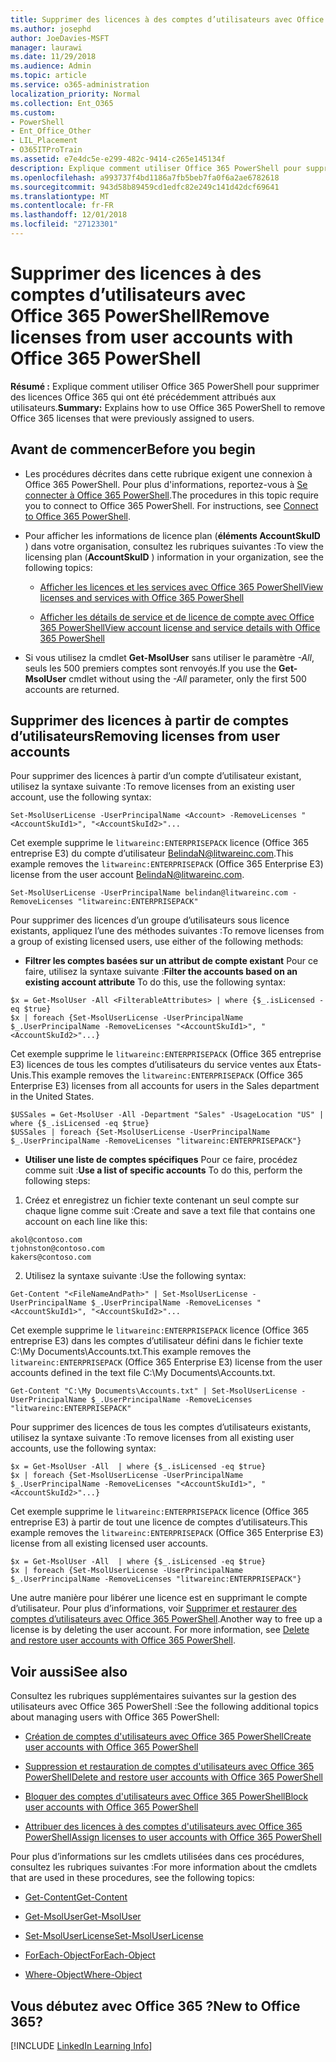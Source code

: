 ```yaml
---
title: Supprimer des licences à des comptes d’utilisateurs avec Office 365 PowerShell
ms.author: josephd
author: JoeDavies-MSFT
manager: laurawi
ms.date: 11/29/2018
ms.audience: Admin
ms.topic: article
ms.service: o365-administration
localization_priority: Normal
ms.collection: Ent_O365
ms.custom:
- PowerShell
- Ent_Office_Other
- LIL_Placement
- O365ITProTrain
ms.assetid: e7e4dc5e-e299-482c-9414-c265e145134f
description: Explique comment utiliser Office 365 PowerShell pour supprimer des licences Office 365 qui ont été précédemment attribués aux utilisateurs.
ms.openlocfilehash: a993737f4bd1186a7fb5beb7fa0f6a2ae6782618
ms.sourcegitcommit: 943d58b89459cd1edfc82e249c141d42dcf69641
ms.translationtype: MT
ms.contentlocale: fr-FR
ms.lasthandoff: 12/01/2018
ms.locfileid: "27123301"
---
```

# <a name="remove-licenses-from-user-accounts-with-office-365-powershell"></a><span data-ttu-id="598d3-103">Supprimer des licences à des comptes d’utilisateurs avec Office 365 PowerShell</span><span class="sxs-lookup"><span data-stu-id="598d3-103">Remove licenses from user accounts with Office 365 PowerShell</span></span>

<span data-ttu-id="598d3-104">**Résumé :** Explique comment utiliser Office 365 PowerShell pour supprimer des licences Office 365 qui ont été précédemment attribués aux utilisateurs.</span><span class="sxs-lookup"><span data-stu-id="598d3-104">**Summary:** Explains how to use Office 365 PowerShell to remove Office 365 licenses that were previously assigned to users.</span></span>
  
## <a name="before-you-begin"></a><span data-ttu-id="598d3-105">Avant de commencer</span><span class="sxs-lookup"><span data-stu-id="598d3-105">Before you begin</span></span>

- <span data-ttu-id="598d3-p101">Les procédures décrites dans cette rubrique exigent une connexion à Office 365 PowerShell. Pour plus d'informations, reportez-vous à [Se connecter à Office 365 PowerShell](connect-to-office-365-powershell.md).</span><span class="sxs-lookup"><span data-stu-id="598d3-p101">The procedures in this topic require you to connect to Office 365 PowerShell. For instructions, see [Connect to Office 365 PowerShell](connect-to-office-365-powershell.md).</span></span>
    
- <span data-ttu-id="598d3-108">Pour afficher les informations de licence plan (**éléments AccountSkuID** ) dans votre organisation, consultez les rubriques suivantes :</span><span class="sxs-lookup"><span data-stu-id="598d3-108">To view the licensing plan (**AccountSkuID** ) information in your organization, see the following topics:</span></span>
    
  - [<span data-ttu-id="598d3-109">Afficher les licences et les services avec Office 365 PowerShell</span><span class="sxs-lookup"><span data-stu-id="598d3-109">View licenses and services with Office 365 PowerShell</span></span>](view-licenses-and-services-with-office-365-powershell.md)
    
  - [<span data-ttu-id="598d3-110">Afficher les détails de service et de licence de compte avec Office 365 PowerShell</span><span class="sxs-lookup"><span data-stu-id="598d3-110">View account license and service details with Office 365 PowerShell</span></span>](view-account-license-and-service-details-with-office-365-powershell.md)
    
- <span data-ttu-id="598d3-111">Si vous utilisez la cmdlet **Get-MsolUser** sans utiliser le paramètre _-All_, seuls les 500 premiers comptes sont renvoyés.</span><span class="sxs-lookup"><span data-stu-id="598d3-111">If you use the **Get-MsolUser** cmdlet without using the _-All_ parameter, only the first 500 accounts are returned.</span></span>
    
## <a name="removing-licenses-from-user-accounts"></a><span data-ttu-id="598d3-112">Supprimer des licences à partir de comptes d’utilisateurs</span><span class="sxs-lookup"><span data-stu-id="598d3-112">Removing licenses from user accounts</span></span>

<span data-ttu-id="598d3-113">Pour supprimer des licences à partir d’un compte d’utilisateur existant, utilisez la syntaxe suivante :</span><span class="sxs-lookup"><span data-stu-id="598d3-113">To remove licenses from an existing user account, use the following syntax:</span></span>
  
```
Set-MsolUserLicense -UserPrincipalName <Account> -RemoveLicenses "<AccountSkuId1>", "<AccountSkuId2>"...
```

<span data-ttu-id="598d3-114">Cet exemple supprime le `litwareinc:ENTERPRISEPACK` licence (Office 365 entreprise E3) du compte d’utilisateur BelindaN@litwareinc.com.</span><span class="sxs-lookup"><span data-stu-id="598d3-114">This example removes the  `litwareinc:ENTERPRISEPACK` (Office 365 Enterprise E3) license from the user account BelindaN@litwareinc.com.</span></span>
  
```
Set-MsolUserLicense -UserPrincipalName belindan@litwareinc.com -RemoveLicenses "litwareinc:ENTERPRISEPACK"
```

<span data-ttu-id="598d3-115">Pour supprimer des licences d’un groupe d’utilisateurs sous licence existants, appliquez l’une des méthodes suivantes :</span><span class="sxs-lookup"><span data-stu-id="598d3-115">To remove licenses from a group of existing licensed users, use either of the following methods:</span></span>
  
- <span data-ttu-id="598d3-116">**Filtrer les comptes basées sur un attribut de compte existant** Pour ce faire, utilisez la syntaxe suivante :</span><span class="sxs-lookup"><span data-stu-id="598d3-116">**Filter the accounts based on an existing account attribute** To do this, use the following syntax:</span></span>
    
```
$x = Get-MsolUser -All <FilterableAttributes> | where {$_.isLicensed -eq $true}
$x | foreach {Set-MsolUserLicense -UserPrincipalName $_.UserPrincipalName -RemoveLicenses "<AccountSkuId1>", "<AccountSkuId2>"...}
```

<span data-ttu-id="598d3-117">Cet exemple supprime le `litwareinc:ENTERPRISEPACK` (Office 365 entreprise E3) licences de tous les comptes d’utilisateurs du service ventes aux États-Unis.</span><span class="sxs-lookup"><span data-stu-id="598d3-117">This example removes the  `litwareinc:ENTERPRISEPACK` (Office 365 Enterprise E3) licenses from all accounts for users in the Sales department in the United States.</span></span>
    
```
$USSales = Get-MsolUser -All -Department "Sales" -UsageLocation "US" | where {$_.isLicensed -eq $true}
$USSales | foreach {Set-MsolUserLicense -UserPrincipalName $_.UserPrincipalName -RemoveLicenses "litwareinc:ENTERPRISEPACK"}
```

- <span data-ttu-id="598d3-118">**Utiliser une liste de comptes spécifiques** Pour ce faire, procédez comme suit :</span><span class="sxs-lookup"><span data-stu-id="598d3-118">**Use a list of specific accounts** To do this, perform the following steps:</span></span>
    
1. <span data-ttu-id="598d3-119">Créez et enregistrez un fichier texte contenant un seul compte sur chaque ligne comme suit :</span><span class="sxs-lookup"><span data-stu-id="598d3-119">Create and save a text file that contains one account on each line like this:</span></span>
    
  ```
akol@contoso.com
tjohnston@contoso.com
kakers@contoso.com
  ```

2. <span data-ttu-id="598d3-120">Utilisez la syntaxe suivante :</span><span class="sxs-lookup"><span data-stu-id="598d3-120">Use the following syntax:</span></span>
    
  ```
  Get-Content "<FileNameAndPath>" | Set-MsolUserLicense -UserPrincipalName $_.UserPrincipalName -RemoveLicenses "<AccountSkuId1>", "<AccountSkuId2>"...
  ```

<span data-ttu-id="598d3-121">Cet exemple supprime le `litwareinc:ENTERPRISEPACK` licence (Office 365 entreprise E3) dans les comptes d’utilisateur défini dans le fichier texte C:\My Documents\Accounts.txt.</span><span class="sxs-lookup"><span data-stu-id="598d3-121">This example removes the  `litwareinc:ENTERPRISEPACK` (Office 365 Enterprise E3) license from the user accounts defined in the text file C:\My Documents\Accounts.txt.</span></span>
    
  ```
  Get-Content "C:\My Documents\Accounts.txt" | Set-MsolUserLicense -UserPrincipalName $_.UserPrincipalName -RemoveLicenses "litwareinc:ENTERPRISEPACK"
  ```

<span data-ttu-id="598d3-122">Pour supprimer des licences de tous les comptes d’utilisateurs existants, utilisez la syntaxe suivante :</span><span class="sxs-lookup"><span data-stu-id="598d3-122">To remove licenses from all existing user accounts, use the following syntax:</span></span>
  
```
$x = Get-MsolUser -All  | where {$_.isLicensed -eq $true}
$x | foreach {Set-MsolUserLicense -UserPrincipalName $_.UserPrincipalName -RemoveLicenses "<AccountSkuId1>", "<AccountSkuId2>"...}
```

<span data-ttu-id="598d3-123">Cet exemple supprime le `litwareinc:ENTERPRISEPACK` licence (Office 365 entreprise E3) à partir de tout une licence de comptes d’utilisateurs.</span><span class="sxs-lookup"><span data-stu-id="598d3-123">This example removes the  `litwareinc:ENTERPRISEPACK` (Office 365 Enterprise E3) license from all existing licensed user accounts.</span></span>
  
```
$x = Get-MsolUser -All  | where {$_.isLicensed -eq $true}
$x | foreach {Set-MsolUserLicense -UserPrincipalName $_.UserPrincipalName -RemoveLicenses "litwareinc:ENTERPRISEPACK"}
```

<span data-ttu-id="598d3-p102">Une autre manière pour libérer une licence est en supprimant le compte d’utilisateur. Pour plus d’informations, voir [Supprimer et restaurer des comptes d’utilisateurs avec Office 365 PowerShell](delete-and-restore-user-accounts-with-office-365-powershell.md).</span><span class="sxs-lookup"><span data-stu-id="598d3-p102">Another way to free up a license is by deleting the user account. For more information, see [Delete and restore user accounts with Office 365 PowerShell](delete-and-restore-user-accounts-with-office-365-powershell.md).</span></span>
  
## <a name="see-also"></a><span data-ttu-id="598d3-126">Voir aussi</span><span class="sxs-lookup"><span data-stu-id="598d3-126">See also</span></span>

<span data-ttu-id="598d3-127">Consultez les rubriques supplémentaires suivantes sur la gestion des utilisateurs avec Office 365 PowerShell :</span><span class="sxs-lookup"><span data-stu-id="598d3-127">See the following additional topics about managing users with Office 365 PowerShell:</span></span>
  
- [<span data-ttu-id="598d3-128">Création de comptes d'utilisateurs avec Office 365 PowerShell</span><span class="sxs-lookup"><span data-stu-id="598d3-128">Create user accounts with Office 365 PowerShell</span></span>](create-user-accounts-with-office-365-powershell.md)
    
- [<span data-ttu-id="598d3-129">Suppression et restauration de comptes d'utilisateurs avec Office 365 PowerShell</span><span class="sxs-lookup"><span data-stu-id="598d3-129">Delete and restore user accounts with Office 365 PowerShell</span></span>](delete-and-restore-user-accounts-with-office-365-powershell.md)
    
- [<span data-ttu-id="598d3-130">Bloquer des comptes d'utilisateurs avec Office 365 PowerShell</span><span class="sxs-lookup"><span data-stu-id="598d3-130">Block user accounts with Office 365 PowerShell</span></span>](block-user-accounts-with-office-365-powershell.md)
    
- [<span data-ttu-id="598d3-131">Attribuer des licences à des comptes d'utilisateurs avec Office 365 PowerShell</span><span class="sxs-lookup"><span data-stu-id="598d3-131">Assign licenses to user accounts with Office 365 PowerShell</span></span>](assign-licenses-to-user-accounts-with-office-365-powershell.md)
    
<span data-ttu-id="598d3-132">Pour plus d’informations sur les cmdlets utilisées dans ces procédures, consultez les rubriques suivantes :</span><span class="sxs-lookup"><span data-stu-id="598d3-132">For more information about the cmdlets that are used in these procedures, see the following topics:</span></span>
  
- [<span data-ttu-id="598d3-133">Get-Content</span><span class="sxs-lookup"><span data-stu-id="598d3-133">Get-Content</span></span>](https://go.microsoft.com/fwlink/p/?LinkId=289917)
    
- [<span data-ttu-id="598d3-134">Get-MsolUser</span><span class="sxs-lookup"><span data-stu-id="598d3-134">Get-MsolUser</span></span>](https://go.microsoft.com/fwlink/p/?LinkId=691543)
    
- [<span data-ttu-id="598d3-135">Set-MsolUserLicense</span><span class="sxs-lookup"><span data-stu-id="598d3-135">Set-MsolUserLicense</span></span>](https://go.microsoft.com/fwlink/p/?LinkId=691548)
    
- [<span data-ttu-id="598d3-136">ForEach-Object</span><span class="sxs-lookup"><span data-stu-id="598d3-136">ForEach-Object</span></span>](https://go.microsoft.com/fwlink/p/?LinkId=113300)
    
- [<span data-ttu-id="598d3-137">Where-Object</span><span class="sxs-lookup"><span data-stu-id="598d3-137">Where-Object</span></span>](https://go.microsoft.com/fwlink/p/?LinkId=113423)
    
## <a name="new-to-office-365"></a><span data-ttu-id="598d3-138">Vous débutez avec Office 365 ?</span><span class="sxs-lookup"><span data-stu-id="598d3-138">New to Office 365?</span></span>

[!INCLUDE [LinkedIn Learning Info](../common/office/linkedin-learning-info.md)]
   

